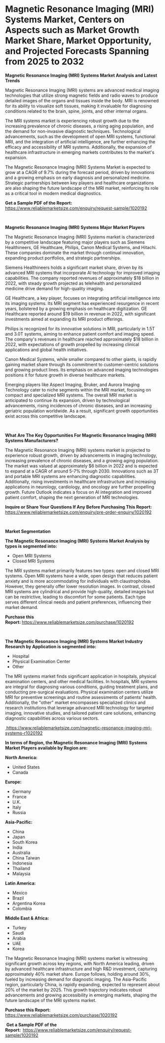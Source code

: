 <p><h1>Magnetic Resonance Imaging (MRI) Systems Market, Centers on Aspects such as Market Growth Market Share, Market Opportunity, and Projected Forecasts Spanning from 2025 to 2032</h1></p><p><strong>Magnetic Resonance Imaging (MRI) Systems Market Analysis and Latest Trends</strong></p>
<p><p>Magnetic Resonance Imaging (MRI) systems are advanced medical imaging technologies that utilize strong magnetic fields and radio waves to produce detailed images of the organs and tissues inside the body. MRI is renowned for its ability to visualize soft tissues, making it invaluable for diagnosing conditions related to the brain, spine, joints, and other internal organs. </p><p>The MRI systems market is experiencing robust growth due to the increasing prevalence of chronic diseases, a rising aging population, and the demand for non-invasive diagnostic techniques. Technological advancements, such as the development of open MRI systems, functional MRI, and the integration of artificial intelligence, are further enhancing the efficacy and accessibility of MRI systems. Additionally, the expansion of healthcare infrastructure in emerging markets contributes to the market's expansion.</p><p>The Magnetic Resonance Imaging (MRI) Systems Market is expected to grow at a CAGR of 9.7% during the forecast period, driven by innovations and a growing emphasis on early diagnosis and personalized medicine. Strategic partnerships between key players and healthcare organizations are also shaping the future landscape of the MRI market, reinforcing its role as a critical tool in modern medical diagnostics.</p></p>
<p><strong>Get a Sample PDF of the Report:&nbsp;</strong> <a href="https://www.reliablemarketsize.com/enquiry/request-sample/1020192?utm_campaign=2444&utm_medium=2&utm_source=Github&utm_content=ia&utm_term=19042025&utm_id=magnetic-resonance-imaging-mri-systems">https://www.reliablemarketsize.com/enquiry/request-sample/1020192</a></p>
<p>&nbsp;</p>
<p><strong>Magnetic Resonance Imaging (MRI) Systems Major Market Players</strong></p>
<p><p>The Magnetic Resonance Imaging (MRI) Systems market is characterized by a competitive landscape featuring major players such as Siemens Healthineers, GE Healthcare, Philips, Canon Medical Systems, and Hitachi. These companies dominate the market through continual innovation, expanding product portfolios, and strategic partnerships.</p><p>Siemens Healthineers holds a significant market share, driven by its advanced MRI systems that incorporate AI technology for improved imaging capabilities. The company reported revenues of approximately $18 billion in 2022, with steady growth projected as telehealth and personalized medicine drive demand for high-quality imaging.</p><p>GE Healthcare, a key player, focuses on integrating artificial intelligence into its imaging systems. Its MRI segment has experienced resurgence in recent years, bolstered by a growing emphasis on healthcare digitization. GE Healthcare reported around $19 billion in revenue in 2022, with significant investments aimed at expanding its MRI product offerings.</p><p>Philips is recognized for its innovative solutions in MRI, particularly in 1.5T and 3.0T systems, aiming to enhance patient comfort and imaging speed. The company's revenues in healthcare reached approximately $18 billion in 2022, with expectations of growth propelled by increasing clinical applications and global health initiatives.</p><p>Canon Medical Systems, while smaller compared to other giants, is rapidly gaining market share through its commitment to customer-centric solutions and growing product lines. Its emphasis on advanced imaging technologies positions it for future growth in diverse healthcare markets.</p><p>Emerging players like Aspect Imaging, Bruker, and Aurora Imaging Technology cater to niche segments within the MRI market, focusing on compact and specialized MRI systems. The overall MRI market is anticipated to continue its expansion, driven by technological advancements, rising incidences of chronic diseases, and an increasing geriatric population worldwide. As a result, significant growth opportunities exist across this competitive landscape.</p></p>
<p>&nbsp;</p>
<p><strong>What Are The Key Opportunities For Magnetic Resonance Imaging (MRI) Systems Manufacturers?</strong></p>
<p><p>The Magnetic Resonance Imaging (MRI) systems market is projected to experience robust growth, driven by advancements in imaging technology, increasing prevalence of chronic diseases, and a growing aging population. The market was valued at approximately $6 billion in 2022 and is expected to expand at a CAGR of around 5-7% through 2030. Innovations such as 3T and portable MRI systems are enhancing diagnostic capabilities. Additionally, rising investments in healthcare infrastructure and increasing applications in neurology, cardiology, and oncology are further propelling growth. Future Outlook indicates a focus on AI integration and improved patient comfort, shaping the next generation of MRI technologies.</p></p>
<p><strong>Inquire or Share Your Questions If Any Before Purchasing This Report:</strong> <a href="https://www.reliablemarketsize.com/enquiry/pre-order-enquiry/1020192?utm_campaign=2444&utm_medium=2&utm_source=Github&utm_content=ia&utm_term=19042025&utm_id=magnetic-resonance-imaging-mri-systems">https://www.reliablemarketsize.com/enquiry/pre-order-enquiry/1020192</a></p>
<p>&nbsp;</p>
<p><strong>Market Segmentation</strong></p>
<p><strong>The Magnetic Resonance Imaging (MRI) Systems Market Analysis by types is segmented into:</strong></p>
<p><ul><li>Open MRI Systems</li><li>Closed MRI Systems</li></ul></p>
<p><p>The MRI systems market primarily features two types: open and closed MRI systems. Open MRI systems have a wide, open design that reduces patient anxiety and is more accommodating for individuals with claustrophobia. However, they generally offer lower resolution images. In contrast, closed MRI systems are cylindrical and provide high-quality, detailed images but can be restrictive, leading to discomfort for some patients. Each type serves different clinical needs and patient preferences, influencing their market demand.</p></p>
<p><strong>Purchase this Report:&nbsp;</strong><a href="https://www.reliablemarketsize.com/purchase/1020192?utm_campaign=2444&utm_medium=2&utm_source=Github&utm_content=ia&utm_term=19042025&utm_id=magnetic-resonance-imaging-mri-systems">https://www.reliablemarketsize.com/purchase/1020192</a></p>
<p>&nbsp;</p>
<p><strong>The Magnetic Resonance Imaging (MRI) Systems Market Industry Research by Application is segmented into:</strong></p>
<p><ul><li>Hospital</li><li>Physical Examination Center</li><li>Other</li></ul></p>
<p><p>The MRI systems market finds significant application in hospitals, physical examination centers, and other medical facilities. In hospitals, MRI systems are integral for diagnosing various conditions, guiding treatment plans, and conducting pre-surgical evaluations. Physical examination centers utilize MRI for preventive screenings and routine assessments of patients’ health. Additionally, the "other" market encompasses specialized clinics and research institutions that leverage advanced MRI technology for targeted imaging, innovative studies, and tailored patient care solutions, enhancing diagnostic capabilities across various sectors.</p></p>
<p><a href="https://www.reliablemarketsize.com/magnetic-resonance-imaging-mri-systems-r1020192?utm_campaign=2444&utm_medium=2&utm_source=Github&utm_content=ia&utm_term=19042025&utm_id=magnetic-resonance-imaging-mri-systems">&nbsp;https://www.reliablemarketsize.com/magnetic-resonance-imaging-mri-systems-r1020192</a></p>
<p><strong>In terms of Region, the Magnetic Resonance Imaging (MRI) Systems Market Players available by Region are:</strong></p>
<p>
    <p> <strong> North America: </strong>
        <ul>
            <li>United States</li>
            <li>Canada</li>
        </ul>
        </p> 
    <p> <strong> Europe: </strong>
        <ul>
            <li>Germany</li>
            <li>France</li>
            <li>U.K.</li>
            <li>Italy</li>
            <li>Russia</li>
        </ul>
        </p> 
    <p> <strong> Asia-Pacific: </strong>
        <ul>
            <li>China</li>
            <li>Japan</li>
            <li>South Korea</li>
            <li>India</li>
            <li>Australia</li>
            <li>China Taiwan</li>
            <li>Indonesia</li>
            <li>Thailand</li>
            <li>Malaysia</li>
        </ul>
        </p> 
    <p> <strong> Latin America: </strong>
        <ul>
            <li>Mexico</li>
            <li>Brazil</li>
            <li>Argentina Korea</li>
            <li>Colombia</li>
        </ul>
        </p> 
    <p> <strong> Middle East & Africa: </strong>
        <ul>
            <li>Turkey</li>
            <li>Saudi</li>
            <li>Arabia</li>
            <li>UAE</li>
            <li>Korea</li>
        </ul>
    </p>
    </p>
<p><p>The Magnetic Resonance Imaging (MRI) systems market is witnessing significant growth across key regions, with North America leading, driven by advanced healthcare infrastructure and high R&D investment, capturing approximately 40% market share. Europe follows, holding around 30%, fueled by increasing demand for diagnostic imaging. The Asia-Pacific region, particularly China, is rapidly expanding, expected to represent about 20% of the market by 2025. This growth trajectory indicates robust advancements and growing accessibility in emerging markets, shaping the future landscape of the MRI systems market.</p></p>
<p><strong>Purchase this Report: </strong><a href="https://www.reliablemarketsize.com/purchase/1020192?utm_campaign=2444&utm_medium=2&utm_source=Github&utm_content=ia&utm_term=19042025&utm_id=magnetic-resonance-imaging-mri-systems">https://www.reliablemarketsize.com/purchase/1020192</a></p>
<p>&nbsp;<strong>Get a Sample PDF of the Report:&nbsp;&nbsp;</strong><a href="https://www.reliablemarketsize.com/enquiry/request-sample/1020192?utm_campaign=2444&utm_medium=2&utm_source=Github&utm_content=ia&utm_term=19042025&utm_id=magnetic-resonance-imaging-mri-systems">https://www.reliablemarketsize.com/enquiry/request-sample/1020192</a></p>
<p><strong></strong></p>
<p><p></p><p></p><p></p></p>